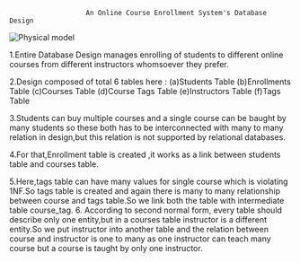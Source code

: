                        An Online Course Enrollment System's Database Design

![Physical model](https://user-images.githubusercontent.com/74998700/133471696-50b08ab1-a497-47fa-ab96-00b8418abd57.PNG)

1.Entire Database Design manages enrolling of students to different online courses from different instructors
whomsoever they prefer.

2.Design composed of total 6 tables here :
(a)Students Table
(b)Enrollments Table
(c)Courses Table
(d)Course Tags Table
(e)Instructors Table
(f)Tags Table

3.Students can buy multiple courses and a single course can be baught by many students so these both has to be interconnected
with many to many relation in design,but this relation is not supported by relational databases.

4.For that,Enrollment table is created ,it works as a link between students table and courses table.

5.Here,tags table can have many values for single course which is violating 1NF.So tags table is created and again there is
many to many relationship between course and tags table.So we link both the table with intermediate table course_tag. 6. According to second normal form, every table should describe only one entity,but in a courses table instructor is a
different entity.So we put instructor into another table and the relation between course and instructor is one to many
as one instructor can teach many course but a course is taught by only one instructor.
